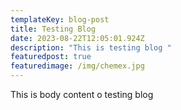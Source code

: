 ```yaml
---
templateKey: blog-post
title: Testing Blog
date: 2023-08-22T12:05:01.924Z
description: "This is testing blog "
featuredpost: true
featuredimage: /img/chemex.jpg
---
```

T﻿his is body content o testing blog